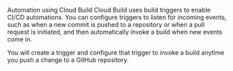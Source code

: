 Automation using Cloud Build
Cloud Build uses build triggers to enable CI/CD automations. You can configure triggers to listen for incoming events, such as when a new commit is pushed to a repository or when a pull request is initiated, and then automatically invoke a build when new events come in.

You will create a trigger and configure that trigger to invoke a build anytime you push a change to a GitHub repository.
